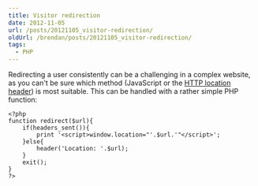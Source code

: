 ```yaml
---
title: Visitor redirection
date: 2012-11-05
url: /posts/20121105_visitor-redirection/
oldUrl: /brendan/posts/20121105_visitor-redirection/
tags:
  - PHP
---
```


Redirecting a user consistently can be a challenging in a complex website, as you can't be sure which method (JavaScript or the [HTTP location header](http://en.wikipedia.org/wiki/HTTP_location)) is most suitable. This can be handled with a rather simple PHP function:

    <?php
    function redirect($url){
    	if(headers_sent()){
    		print '<script>window.location="'.$url.'"</script>';
    	}else{
    		header('Location: '.$url);
    	}
    	exit();
    }
    ?>
